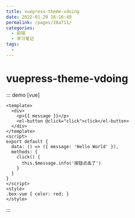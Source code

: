 ```yaml
---
title: vuepress-theme-vdoing
date: 2022-01-20 16:16:49
permalink: /pages/28a711/
categories:
  - 前端
  - 学习笔记
tags:
  - 
---
```


# vuepress-theme-vdoing

::: demo [vue]
```vue
<template>
  <div>
    <p>{{ message }}</p>
    <el-button @click="click">click</el-button>
  </div>
</template>
<script>
export default {
  data: () => ({ message: 'Hello World' }),
  methods: {
    click() {
      this.$message.info('按钮点击了')
    }
  }
}
</script>
<style>
.box-vue { color: red; }
</style>
```
:::
